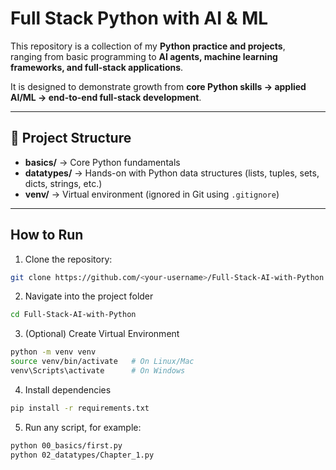 # Full Stack Python with AI & ML

This repository is a collection of my **Python practice and projects**,  
ranging from basic programming to **AI agents, machine learning frameworks, and full-stack applications**.

It is designed to demonstrate growth from **core Python skills → applied AI/ML → end-to-end full-stack development**.

---

## 📂 Project Structure

- **basics/** → Core Python fundamentals
- **datatypes/** → Hands-on with Python data structures (lists, tuples, sets, dicts, strings, etc.)
- **venv/** → Virtual environment (ignored in Git using `.gitignore`)

---

## How to Run

1. Clone the repository:

```bash
git clone https://github.com/<your-username>/Full-Stack-AI-with-Python.git
```

2. Navigate into the project folder

```bash
cd Full-Stack-AI-with-Python
```

3. (Optional) Create Virtual Environment

```bash
python -m venv venv
source venv/bin/activate   # On Linux/Mac
venv\Scripts\activate      # On Windows
```

4. Install dependencies

```bash
pip install -r requirements.txt
```

5. Run any script, for example:

```bash
python 00_basics/first.py
python 02_datatypes/Chapter_1.py
```
